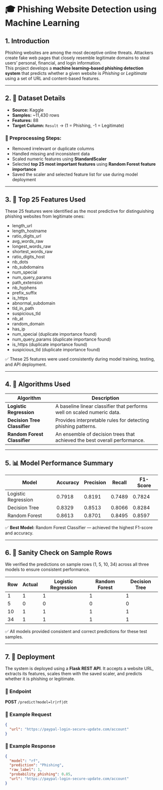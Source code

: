 # 🎓 Phishing Website Detection using Machine Learning

## 1. Introduction
Phishing websites are among the most deceptive online threats. Attackers create fake web pages that closely resemble legitimate domains to steal users’ personal, financial, and login information.  
This project develops a **machine learning–based phishing detection system** that predicts whether a given website is *Phishing* or *Legitimate* using a set of URL and content-based features.

---

## 2. 🧩 Dataset Details

- **Source:** Kaggle  
- **Samples:** ~11,430 rows  
- **Features:** 88  
- **Target Column:** `Result` → (1 = Phishing, -1 = Legitimate)

### 🔧 Preprocessing Steps:
- Removed irrelevant or duplicate columns  
- Handled missing and inconsistent data  
- Scaled numeric features using **StandardScaler**  
- Selected **top 25 most important features** using **Random Forest feature importance**  
- Saved the scaler and selected feature list for use during model deployment  

---

## 3. 🌟 Top 25 Features Used
These 25 features were identified as the most predictive for distinguishing phishing websites from legitimate ones:

- length_url  
- length_hostname  
- ratio_digits_url  
- avg_words_raw  
- longest_words_raw  
- shortest_words_raw  
- ratio_digits_host  
- nb_dots  
- nb_subdomains  
- num_special  
- num_query_params  
- path_extension  
- nb_hyphens  
- prefix_suffix  
- is_https  
- abnormal_subdomain  
- tld_in_path  
- suspicious_tld  
- nb_at  
- random_domain  
- has_ip  
- num_special (duplicate importance found)  
- num_query_params (duplicate importance found)  
- is_https (duplicate importance found)  
- suspicious_tld (duplicate importance found)  

✅ These 25 features were used consistently during model training, testing, and API deployment.

---

## 4. 🤖 Algorithms Used

| Algorithm | Description |
| ---------- | ------------ |
| **Logistic Regression** | A baseline linear classifier that performs well on scaled numeric data. |
| **Decision Tree Classifier** | Provides interpretable rules for detecting phishing patterns. |
| **Random Forest Classifier** | An ensemble of decision trees that achieved the best overall performance. |

---

## 5. 📊 Model Performance Summary

| Model               | Accuracy   | Precision  | Recall     | F1-Score   |
| ------------------- | ---------- | ---------- | ---------- | ---------- |
| Logistic Regression | 0.7918     | 0.8191     | 0.7489     | 0.7824     |
| Decision Tree       | 0.8329     | 0.8513     | 0.8066     | 0.8284     |
| Random Forest       | 0.8613     | 0.8701     | 0.8495     | 0.8597     |

✅ **Best Model:** Random Forest Classifier — achieved the highest F1-score and accuracy.

---

## 6. 🧠 Sanity Check on Sample Rows
We verified the predictions on sample rows (1, 5, 10, 34) across all three models to ensure consistent performance.

| Row | Actual | Logistic Regression | Random Forest | Decision Tree |
| --- | ------ | ------------------- | ------------- | ------------- |
| 1   | 1      | 1                   | 1             | 1             |
| 5   | 0      | 0                   | 0             | 0             |
| 10  | 1      | 1                   | 1             | 1             |
| 34  | 1      | 1                   | 1             | 1             |

✅ All models provided consistent and correct predictions for these test samples.

---

## 7. 🚀 Deployment
The system is deployed using a **Flask REST API**. It accepts a website URL, extracts its features, scales them with the saved scaler, and predicts whether it is phishing or legitimate.

### 🔹 Endpoint
**POST** `/predict?model=lr|rf|dt`

### 🔹 Example Request
```json
{
  "url": "https://paypal-login-secure-update.com/account"
}
```

### 🔹 Example Response
```json
{
  "model": "rf",
  "prediction": "Phishing",
  "raw_label": 1,
  "probability_phishing": 0.85,
  "url": "https://paypal-login-secure-update.com/account"
}
```